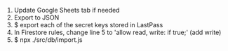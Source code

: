 1. Update Google Sheets tab if needed
2. Export to JSON
3. $ export each of the secret keys stored in LastPass
4. In Firestore rules, change line 5 to 'allow read, write: if true;' (add write)
5. $ npx ./src/db/import.js